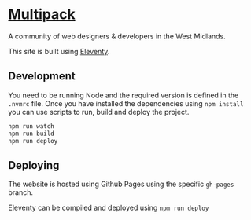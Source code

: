 # [Multipack](https://multipack.co.uk)

A community of web designers & developers in the West Midlands.

This site is built using [Eleventy](https://www.11ty.dev).

## Development

You need to be running Node and the required version is defined
in the `.nvmrc` file. Once you have installed the dependencies using
`npm install` you can use scripts to run, build and deploy
the project.

```bash
npm run watch
npm run build
npm run deploy
```

## Deploying

The website is hosted using Github Pages using the specific `gh-pages` branch.

Eleventy can be compiled and deployed using `npm run deploy`
